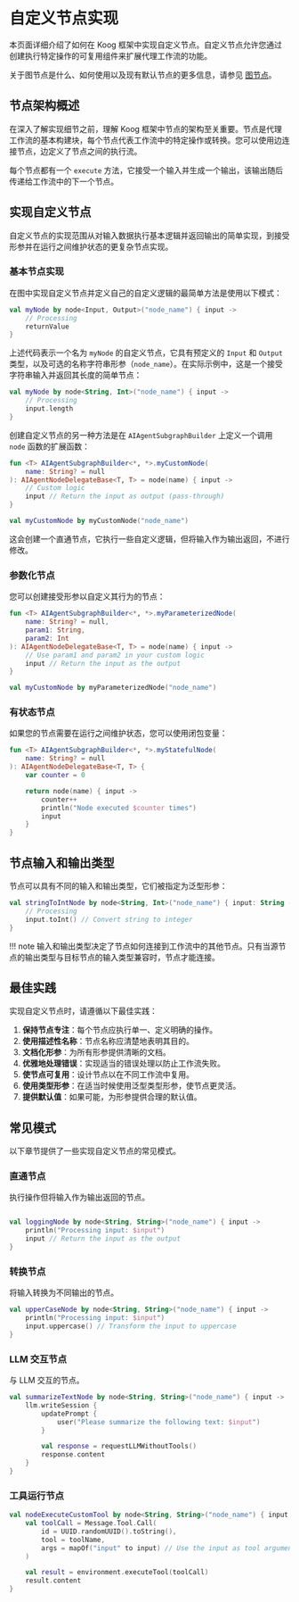 # 自定义节点实现

本页面详细介绍了如何在 Koog 框架中实现自定义节点。自定义节点允许您通过创建执行特定操作的可复用组件来扩展代理工作流的功能。

关于图节点是什么、如何使用以及现有默认节点的更多信息，请参见 [图节点](nodes-and-components.md)。

## 节点架构概述

在深入了解实现细节之前，理解 Koog 框架中节点的架构至关重要。节点是代理工作流的基本构建块，每个节点代表工作流中的特定操作或转换。您可以使用边连接节点，边定义了节点之间的执行流。

每个节点都有一个 `execute` 方法，它接受一个输入并生成一个输出，该输出随后传递给工作流中的下一个节点。

## 实现自定义节点

自定义节点的实现范围从对输入数据执行基本逻辑并返回输出的简单实现，到接受形参并在运行之间维护状态的更复杂节点实现。

### 基本节点实现

在图中实现自定义节点并定义自己的自定义逻辑的最简单方法是使用以下模式：

```kotlin
val myNode by node<Input, Output>("node_name") { input ->
    // Processing
    returnValue
}
```

上述代码表示一个名为 `myNode` 的自定义节点，它具有预定义的 `Input` 和 `Output` 类型，以及可选的名称字符串形参（`node_name`）。在实际示例中，这是一个接受字符串输入并返回其长度的简单节点：

```kotlin
val myNode by node<String, Int>("node_name") { input ->
    // Processing
    input.length
}
```

创建自定义节点的另一种方法是在 `AIAgentSubgraphBuilder` 上定义一个调用 `node` 函数的扩展函数：

```kotlin
fun <T> AIAgentSubgraphBuilder<*, *>.myCustomNode(
    name: String? = null
): AIAgentNodeDelegateBase<T, T> = node(name) { input ->
    // Custom logic
    input // Return the input as output (pass-through)
}

val myCustomNode by myCustomNode("node_name")
```

这会创建一个直通节点，它执行一些自定义逻辑，但将输入作为输出返回，不进行修改。

### 参数化节点

您可以创建接受形参以自定义其行为的节点：

```kotlin
fun <T> AIAgentSubgraphBuilder<*, *>.myParameterizedNode(
    name: String? = null,
    param1: String,
    param2: Int
): AIAgentNodeDelegateBase<T, T> = node(name) { input ->
    // Use param1 and param2 in your custom logic
    input // Return the input as the output
}

val myCustomNode by myParameterizedNode("node_name")
```

### 有状态节点

如果您的节点需要在运行之间维护状态，您可以使用闭包变量：

```kotlin
fun <T> AIAgentSubgraphBuilder<*, *>.myStatefulNode(
    name: String? = null
): AIAgentNodeDelegateBase<T, T> {
    var counter = 0

    return node(name) { input ->
        counter++
        println("Node executed $counter times")
        input
    }
}
```

## 节点输入和输出类型

节点可以具有不同的输入和输出类型，它们被指定为泛型形参：

```kotlin
val stringToIntNode by node<String, Int>("node_name") { input: String ->
    // Processing
    input.toInt() // Convert string to integer
}
```

!!! note
    输入和输出类型决定了节点如何连接到工作流中的其他节点。只有当源节点的输出类型与目标节点的输入类型兼容时，节点才能连接。

## 最佳实践

实现自定义节点时，请遵循以下最佳实践：

1.  **保持节点专注**：每个节点应执行单一、定义明确的操作。
2.  **使用描述性名称**：节点名称应清楚地表明其目的。
3.  **文档化形参**：为所有形参提供清晰的文档。
4.  **优雅地处理错误**：实现适当的错误处理以防止工作流失败。
5.  **使节点可复用**：设计节点以在不同工作流中复用。
6.  **使用类型形参**：在适当时候使用泛型类型形参，使节点更灵活。
7.  **提供默认值**：如果可能，为形参提供合理的默认值。

## 常见模式

以下章节提供了一些实现自定义节点的常见模式。

### 直通节点

执行操作但将输入作为输出返回的节点。

```kotlin

val loggingNode by node<String, String>("node_name") { input ->
    println("Processing input: $input")
    input // Return the input as the output
}
```

### 转换节点

将输入转换为不同输出的节点。

```kotlin
val upperCaseNode by node<String, String>("node_name") { input ->
    println("Processing input: $input")
    input.uppercase() // Transform the input to uppercase
}
```

### LLM 交互节点

与 LLM 交互的节点。

```kotlin
val summarizeTextNode by node<String, String>("node_name") { input ->
    llm.writeSession {
        updatePrompt {
            user("Please summarize the following text: $input")
        }

        val response = requestLLMWithoutTools()
        response.content
    }
}
```

### 工具运行节点

```kotlin
val nodeExecuteCustomTool by node<String, String>("node_name") { input ->
    val toolCall = Message.Tool.Call(
        id = UUID.randomUUID().toString(),
        tool = toolName,
        args = mapOf("input" to input) // Use the input as tool arguments
    )

    val result = environment.executeTool(toolCall)
    result.content
}